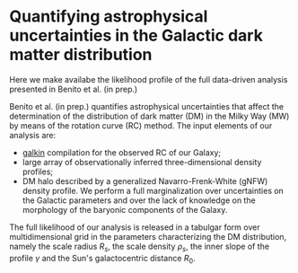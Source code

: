 # Quantifying astrophysical uncertainties in the Galactic dark matter distribution 

Here we make availabe the likelihood profile of the full data-driven analysis presented in Benito et al. (in prep.)

Benito et al. (in prep.) quantifies astrophysical uncertainties that affect the determination of the distribution of dark matter (DM) in the Milky Way (MW) by means of the rotation curve (RC) method.
The input elements of our analysis are:
* [galkin](https://github.com/galkintool/galkin) compilation for the observed RC of our Galaxy;
* large array of observationally inferred three-dimensional density profiles;
* DM halo described by a generalized Navarro-Frenk-White (gNFW) density profile.
We perform a full marginalization over uncertainties on the Galactic parameters and over the lack of knowledge on the morphology of the baryonic components of the Galaxy.

The full likelihood of our analysis is released in a tabulgar form over multidimensional grid in the parameters characterizing the DM distribution, namely the scale radius $R_s$, the scale density $\rho_s$, the inner slope of the profile $\gamma$ and the Sun's galactocentric distance $R_0$.
